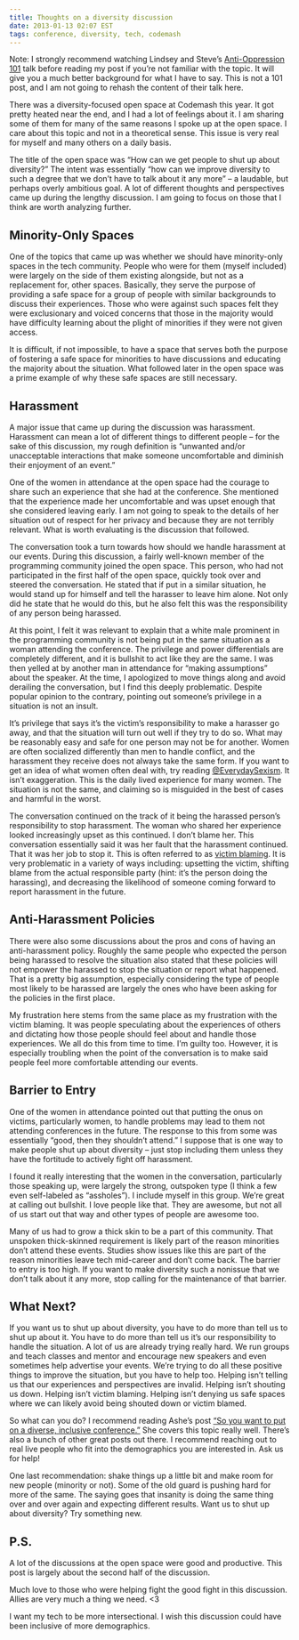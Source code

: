 ```yaml
---
title: Thoughts on a diversity discussion
date: 2013-01-13 02:07 EST
tags: conference, diversity, tech, codemash
---
```


Note\: I strongly recommend watching Lindsey and Steve’s [Anti-Oppression 101](http://www.confreaks.com/videos/1089-madisonruby2012-anti-opression-101) talk before reading my post if you’re not familiar with the topic. It will give you a much better background for what I have to say. This is not a 101 post, and I am not going to rehash the content of their talk here.

There was a diversity-focused open space at Codemash this year. It got pretty heated near the end, and I had a lot of feelings about it. I am sharing some of them for many of the same reasons I spoke up at the open space. I care about this topic and not in a theoretical sense. This issue is very real for myself and many others on a daily basis.

The title of the open space was “How can we get people to shut up about diversity?” The intent was essentially “how can we improve diversity to such a degree that we don’t have to talk about it any more” – a laudable, but perhaps overly ambitious goal. A lot of different thoughts and perspectives came up during the lengthy discussion. I am going to focus on those that I think are worth analyzing further.

## Minority-Only Spaces

One of the topics that came up was whether we should have minority-only spaces in the tech community. People who were for them (myself included) were largely on the side of them existing alongside, but not as a replacement for, other spaces. Basically, they serve the purpose of providing a safe space for a group of people with similar backgrounds to discuss their experiences. Those who were against such spaces felt they were exclusionary and voiced concerns that those in the majority would have difficulty learning about the plight of minorities if they were not given access.

It is difficult, if not impossible, to have a space that serves both the purpose of fostering a safe space for minorities to have discussions and educating the majority about the situation. What followed later in the open space was a prime example of why these safe spaces are still necessary.

## Harassment

A major issue that came up during the discussion was harassment. Harassment can mean a lot of different things to different people – for the sake of this discussion, my rough definition is “unwanted and/or unacceptable interactions that make someone uncomfortable and diminish their enjoyment of an event.”

One of the women in attendance at the open space had the courage to share such an experience that she had at the conference. She mentioned that the experience made her uncomfortable and was upset enough that she considered leaving early. I am not going to speak to the details of her situation out of respect for her privacy and because they are not terribly relevant. What is worth evaluating is the discussion that followed.

The conversation took a turn towards how should we handle harassment at our events. During this discussion, a fairly well-known member of the programming community joined the open space. This person, who had not participated in the first half of the open space, quickly took over and steered the conversation. He stated that if put in a similar situation, he would stand up for himself and tell the harasser to leave him alone. Not only did he state that he would do this, but he also felt this was the responsibility of any person being harassed.

At this point, I felt it was relevant to explain that a white male prominent in the programming community is not being put in the same situation as a woman attending the conference. The privilege and power differentials are completely different, and it is bullshit to act like they are the same. I was then yelled at by another man in attendance for “making assumptions” about the speaker. At the time, I apologized to move things along and avoid derailing the conversation, but I find this deeply problematic. Despite popular opinion to the contrary, pointing out someone’s privilege in a situation is not an insult.

It’s privilege that says it’s the victim’s responsibility to make a harasser go away, and that the situation will turn out well if they try to do so. What may be reasonably easy and safe for one person may not be for another. Women are often socialized differently than men to handle conflict, and the harassment they receive does not always take the same form. If you want to get an idea of what women often deal with, try reading [@EverydaySexism](https://twitter.com/EverydaySexism). It isn’t exaggeration. This is the daily lived experience for many women. The situation is not the same, and claiming so is misguided in the best of cases and harmful in the worst.

The conversation continued on the track of it being the harassed person’s responsibility to stop harassment. The woman who shared her experience looked increasingly upset as this continued. I don’t blame her. This conversation essentially said it was her fault that the harassment continued. That it was her job to stop it. This is often referred to as [victim blaming](http://en.wikipedia.org/wiki/Victim_blaming). It is very problematic in a variety of ways including: upsetting the victim, shifting blame from the actual responsible party (hint: it’s the person doing the harassing), and decreasing the likelihood of someone coming forward to report harassment in the future.

## Anti-Harassment Policies

There were also some discussions about the pros and cons of having an anti-harassment policy. Roughly the same people who expected the person being harassed to resolve the situation also stated that these policies will not empower the harassed to stop the situation or report what happened. That is a pretty big assumption, especially considering the type of people most likely to be harassed are largely the ones who have been asking for the policies in the first place.

My frustration here stems from the same place as my frustration with the victim blaming. It was people speculating about the experiences of others and dictating how those people should feel about and handle those experiences. We all do this from time to time. I’m guilty too. However, it is especially troubling when the point of the conversation is to make said people feel more comfortable attending our events.

## Barrier to Entry

One of the women in attendance pointed out that putting the onus on victims, particularly women, to handle problems may lead to them not attending conferences in the future. The response to this from some was essentially “good, then they shouldn’t attend.” I suppose that is one way to make people shut up about diversity – just stop including them unless they have the fortitude to actively fight off harassment.

I found it really interesting that the women in the conversation, particularly those speaking up, were largely the strong, outspoken type (I think a few even self-labeled as “assholes”). I include myself in this group. We’re great at calling out bullshit. I love people like that. They are awesome, but not all of us start out that way and other types of people are awesome too.

Many of us had to grow a thick skin to be a part of this community. That unspoken thick-skinned requirement is likely part of the reason minorities don’t attend these events. Studies show issues like this are part of the reason minorities leave tech mid-career and don’t come back. The barrier to entry is too high. If you want to make diversity such a nonissue that we don’t talk about it any more, stop calling for the maintenance of that barrier.

## What Next?

If you want us to shut up about diversity, you have to do more than tell us to shut up about it. You have to do more than tell us it’s our responsibility to handle the situation. A lot of us are already trying really hard. We run groups and teach classes and mentor and encourage new speakers and even sometimes help advertise your events. We’re trying to do all these positive things to improve the situation, but you have to help too. Helping isn’t telling us that our experiences and perspectives are invalid. Helping isn’t shouting us down. Helping isn’t victim blaming. Helping isn’t denying us safe spaces where we can likely avoid being shouted down or victim blamed.

So what can you do? I recommend reading Ashe’s post [“So you want to put on a diverse, inclusive conference.”](http://ashedryden.com/blog/so-you-want-to-put-on-a-diverse-inclusive-conference) She covers this topic really well. There’s also a bunch of other great posts out there. I recommend reaching out to real live people who fit into the demographics you are interested in. Ask us for help!

One last recommendation: shake things up a little bit and make room for new people (minority or not). Some of the old guard is pushing hard for more of the same. The saying goes that insanity is doing the same thing over and over again and expecting different results. Want us to shut up about diversity? Try something new.

## P.S.

A lot of the discussions at the open space were good and productive. This post is largely about the second half of the discussion.

Much love to those who were helping fight the good fight in this discussion. Allies are very much a thing we need. &lt;3

I want my tech to be more intersectional. I wish this discussion could have been inclusive of more demographics.